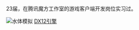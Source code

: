 23届，在腾讯魔方工作室的游戏客户端开发岗位实习过。


![水体模拟](2021/11/09/图形实战-NiagaraSPH水体模拟)
[DX12引擎](https://github.com/Kongouuu/ChickenEngine)
